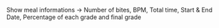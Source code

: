 Show meal informations
-> Number of bites, BPM, Total time, Start & End Date, Percentage of each grade and final grade
